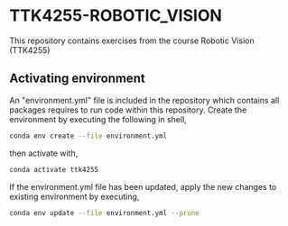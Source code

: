 # TTK4255-ROBOTIC_VISION

This repository contains exercises from the course Robotic Vision (TTK4255)

## Activating environment

An "environment.yml" file is included in the repository which contains all packages requires to run code within this repository. Create the environment by executing the following in shell,

```bash
conda env create --file environment.yml
```

then activate with,

```bash
conda activate ttk4255
```

If the environment.yml file has been updated, apply the new changes to existing environment by executing,

```bash
conda env update --file environment.yml --prune
```
